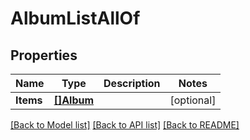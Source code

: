 # AlbumListAllOf

## Properties

Name | Type | Description | Notes
------------ | ------------- | ------------- | -------------
**Items** | [**[]Album**](Album.md) |  | [optional] 

[[Back to Model list]](../README.md#documentation-for-models) [[Back to API list]](../README.md#documentation-for-api-endpoints) [[Back to README]](../README.md)


